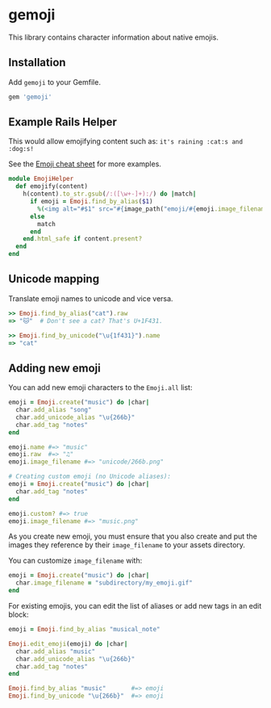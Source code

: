 gemoji
======

This library contains character information about native emojis.


Installation
------------

Add `gemoji` to your Gemfile.

``` ruby
gem 'gemoji'
```


Example Rails Helper
--------------------

This would allow emojifying content such as: `it's raining :cat:s and :dog:s!`

See the [Emoji cheat sheet](http://www.emoji-cheat-sheet.com) for more examples.

```ruby
module EmojiHelper
  def emojify(content)
    h(content).to_str.gsub(/:([\w+-]+):/) do |match|
      if emoji = Emoji.find_by_alias($1)
        %(<img alt="#$1" src="#{image_path("emoji/#{emoji.image_filename}")}" style="vertical-align:middle" width="20" height="20" />)
      else
        match
      end
    end.html_safe if content.present?
  end
end
```

Unicode mapping
---------------

Translate emoji names to unicode and vice versa.

```ruby
>> Emoji.find_by_alias("cat").raw
=> "🐱"  # Don't see a cat? That's U+1F431.

>> Emoji.find_by_unicode("\u{1f431}").name
=> "cat"
```

Adding new emoji
----------------

You can add new emoji characters to the `Emoji.all` list:

```ruby
emoji = Emoji.create("music") do |char|
  char.add_alias "song"
  char.add_unicode_alias "\u{266b}"
  char.add_tag "notes"
end

emoji.name #=> "music"
emoji.raw  #=> "♫"
emoji.image_filename #=> "unicode/266b.png"

# Creating custom emoji (no Unicode aliases):
emoji = Emoji.create("music") do |char|
  char.add_tag "notes"
end

emoji.custom? #=> true
emoji.image_filename #=> "music.png"
```

As you create new emoji, you must ensure that you also create and put the images
they reference by their `image_filename` to your assets directory.

You can customize `image_filename` with:

```ruby
emoji = Emoji.create("music") do |char|
  char.image_filename = "subdirectory/my_emoji.gif"
end
```

For existing emojis, you can edit the list of aliases or add new tags in an edit block:

```ruby
emoji = Emoji.find_by_alias "musical_note"

Emoji.edit_emoji(emoji) do |char|
  char.add_alias "music"
  char.add_unicode_alias "\u{266b}"
  char.add_tag "notes"
end

Emoji.find_by_alias "music"       #=> emoji
Emoji.find_by_unicode "\u{266b}"  #=> emoji
```

